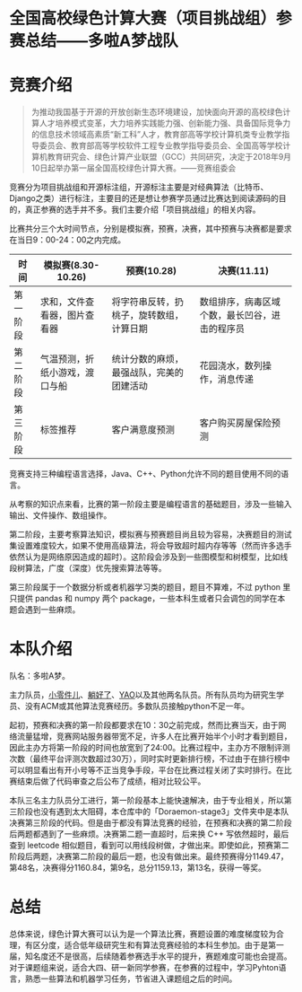 # 全国高校绿色计算大赛（项目挑战组）参赛总结——多啦A梦战队
# 竞赛介绍
> 为推动我国基于开源的开放创新生态环境建设，加快面向开源的高校绿色计算人才培养模式变革，大力培养实践能力强、创新能力强、具备国际竞争力的信息技术领域高素质“新工科”人才，教育部高等学校计算机类专业教学指导委员会、教育部高等学校软件工程专业教学指导委员会、全国高等学校计算机教育研究会、绿色计算产业联盟（GCC）共同研究，决定于2018年9月10日起举办第一届全国高校绿色计算大赛。——竞赛组委会

竞赛分为项目挑战组和开源标注组，开源标注主要是对经典算法（比特币、Django之类）进行标注，主要目的还是想让参赛学员通过比赛达到阅读源码的目的，真正参赛的选手并不多。我们主要介绍「项目挑战组」的相关内容。

比赛共分三个大时间节点，分别是模拟赛，预赛，决赛，其中预赛与决赛都是要求在当日9：00-24：00之内完成。


时间|模拟赛(8.30-10.26)|预赛(10.28)|决赛(11.11)
---|---|---|---
第一阶段|求和，文件查看器，图片查看器|将字符串反转，扔桃子，旋转数组，计算日期|数组排序，病毒区域个数，最长凹谷，进击的程序员
第二阶段|气温预测，折纸小游戏，渡口与船|统计分数的麻烦，最强战队，完美的团建活动|花园浇水，数列操作，消息传递
第三阶段|标签推荐|客户满意度预测|客户购买房屋保险预测

竞赛支持三种编程语言选择，Java、C++、Python允许不同的题目使用不同的语言。

从考察的知识点来看，比赛的第一阶段主要是编程语言的基础题目，涉及一些输入输出、文件操作、数组操作。

第二阶段，主要考察算法知识，模拟赛与预赛题目尚且较为容易，决赛题目的测试集设置难度较大，如果不使用高级算法，将会导致超时超内存等等（然而许多选手依然认为是网络原因造成的超时）。这阶段会涉及到一些图模型和树模型，比如线段树算法，广度（深度）优先搜索算法等等。

第三阶段属于一个数据分析或者机器学习类的题目，题目不算难，不过 python 里只提供 pandas 和 numpy 两个 package，一些本科生或者只会调包的同学在本题会遇到一些麻烦。

# 本队介绍
队名：多啦A梦。

主力队员，[小零件儿](https://github.com/xuyingxiao)、[躺好了](https://github.com/tiaotiaowa)、[YAO](https://github.com/GeneralLi95)以及其他两名队员。所有队员均为研究生学员、没有ACM或其他算法竞赛经历。多数队员接触python不足一年。

起初，预赛和决赛的第一阶段都要求在10：30之前完成，然而比赛当天，由于网络流量猛增，竞赛网站服务器带宽不足，许多人在比赛开始半个小时才看到题目，因此主办方将第一阶段的时间也放宽到了24:00。比赛过程中，主办方不限制评测次数（最终平台评测次数超过30万），同时实时更新排行榜，不过由于在排行榜中可以明显看出有开小号等不正当竞争手段，平台在比赛过程关闭了实时排行。在比赛结束后做了代码审查之后公布了成绩，相对比较公平。

本队三名主力队员分工进行，第一阶段基本上能快速解决，由于专业相关，所以第三阶段也没有遇到太大阻碍，本仓库中的「Doraemon-stage3」文件夹中是本队决赛第三阶段的代码。但是由于都没有算法竞赛的经验，在预赛和决赛的第二阶段后两题都遇到了一些麻烦。决赛第二题一直超时，后来换 C++ 写依然超时，最后查到 leetcode 相似题目，看到可以用线段树做，才做出来。即使如此，预赛第二阶段后两题，决赛第二阶段的最后一题，也没有做出来。最终预赛得分1149.47，第48名，决赛得分1160.84，第9名，总分1159.13，第13名，获得一等奖。

# 总结
总体来说，绿色计算大赛可以认为是一个算法比赛，赛题设置的难度梯度较为合理，有区分度，适合低年级研究生和有算法竞赛经验的本科生参加。由于是第一届，知名度还不是很高，后续随着参赛选手水平的提升，赛题难度可能也会提高。对于课题组来说，适合大四、研一新同学参赛，在参赛的过程中，学习Pyhton语言，熟悉一些算法和机器学习任务，节省进入课题组之后的时间。
